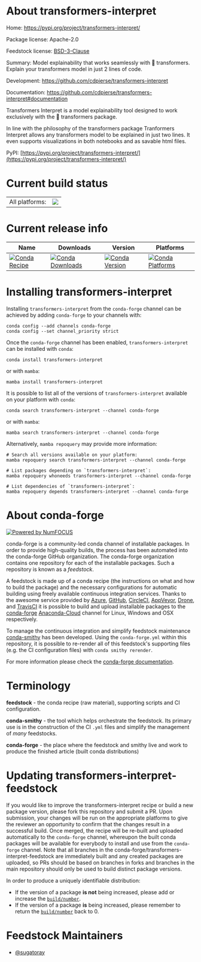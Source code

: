 About transformers-interpret
============================

Home: https://pypi.org/project/transformers-interpret/

Package license: Apache-2.0

Feedstock license: [BSD-3-Clause](https://github.com/conda-forge/transformers-interpret-feedstock/blob/main/LICENSE.txt)

Summary: Model explainability that works seamlessly with 🤗 transformers. Explain your transformers model in just 2 lines of code.

Development: https://github.com/cdpierse/transformers-interpret

Documentation: https://github.com/cdpierse/transformers-interpret#documentation

Transformers Interpret is a model explainability tool designed to work exclusively with the
:hugs: transformers package.

In line with the philosophy of the transformers package Tranformers Interpret allows any
transformers model to be explained in just two lines. It even supports visualizations in
both notebooks and as savable html files.

PyPI: [https://pypi.org/project/transformers-interpret/](https://pypi.org/project/transformers-interpret/)


Current build status
====================


<table><tr><td>All platforms:</td>
    <td>
      <a href="https://dev.azure.com/conda-forge/feedstock-builds/_build/latest?definitionId=17269&branchName=main">
        <img src="https://dev.azure.com/conda-forge/feedstock-builds/_apis/build/status/transformers-interpret-feedstock?branchName=main">
      </a>
    </td>
  </tr>
</table>

Current release info
====================

| Name | Downloads | Version | Platforms |
| --- | --- | --- | --- |
| [![Conda Recipe](https://img.shields.io/badge/recipe-transformers--interpret-green.svg)](https://anaconda.org/conda-forge/transformers-interpret) | [![Conda Downloads](https://img.shields.io/conda/dn/conda-forge/transformers-interpret.svg)](https://anaconda.org/conda-forge/transformers-interpret) | [![Conda Version](https://img.shields.io/conda/vn/conda-forge/transformers-interpret.svg)](https://anaconda.org/conda-forge/transformers-interpret) | [![Conda Platforms](https://img.shields.io/conda/pn/conda-forge/transformers-interpret.svg)](https://anaconda.org/conda-forge/transformers-interpret) |

Installing transformers-interpret
=================================

Installing `transformers-interpret` from the `conda-forge` channel can be achieved by adding `conda-forge` to your channels with:

```
conda config --add channels conda-forge
conda config --set channel_priority strict
```

Once the `conda-forge` channel has been enabled, `transformers-interpret` can be installed with `conda`:

```
conda install transformers-interpret
```

or with `mamba`:

```
mamba install transformers-interpret
```

It is possible to list all of the versions of `transformers-interpret` available on your platform with `conda`:

```
conda search transformers-interpret --channel conda-forge
```

or with `mamba`:

```
mamba search transformers-interpret --channel conda-forge
```

Alternatively, `mamba repoquery` may provide more information:

```
# Search all versions available on your platform:
mamba repoquery search transformers-interpret --channel conda-forge

# List packages depending on `transformers-interpret`:
mamba repoquery whoneeds transformers-interpret --channel conda-forge

# List dependencies of `transformers-interpret`:
mamba repoquery depends transformers-interpret --channel conda-forge
```


About conda-forge
=================

[![Powered by
NumFOCUS](https://img.shields.io/badge/powered%20by-NumFOCUS-orange.svg?style=flat&colorA=E1523D&colorB=007D8A)](https://numfocus.org)

conda-forge is a community-led conda channel of installable packages.
In order to provide high-quality builds, the process has been automated into the
conda-forge GitHub organization. The conda-forge organization contains one repository
for each of the installable packages. Such a repository is known as a *feedstock*.

A feedstock is made up of a conda recipe (the instructions on what and how to build
the package) and the necessary configurations for automatic building using freely
available continuous integration services. Thanks to the awesome service provided by
[Azure](https://azure.microsoft.com/en-us/services/devops/), [GitHub](https://github.com/),
[CircleCI](https://circleci.com/), [AppVeyor](https://www.appveyor.com/),
[Drone](https://cloud.drone.io/welcome), and [TravisCI](https://travis-ci.com/)
it is possible to build and upload installable packages to the
[conda-forge](https://anaconda.org/conda-forge) [Anaconda-Cloud](https://anaconda.org/)
channel for Linux, Windows and OSX respectively.

To manage the continuous integration and simplify feedstock maintenance
[conda-smithy](https://github.com/conda-forge/conda-smithy) has been developed.
Using the ``conda-forge.yml`` within this repository, it is possible to re-render all of
this feedstock's supporting files (e.g. the CI configuration files) with ``conda smithy rerender``.

For more information please check the [conda-forge documentation](https://conda-forge.org/docs/).

Terminology
===========

**feedstock** - the conda recipe (raw material), supporting scripts and CI configuration.

**conda-smithy** - the tool which helps orchestrate the feedstock.
                   Its primary use is in the construction of the CI ``.yml`` files
                   and simplify the management of *many* feedstocks.

**conda-forge** - the place where the feedstock and smithy live and work to
                  produce the finished article (built conda distributions)


Updating transformers-interpret-feedstock
=========================================

If you would like to improve the transformers-interpret recipe or build a new
package version, please fork this repository and submit a PR. Upon submission,
your changes will be run on the appropriate platforms to give the reviewer an
opportunity to confirm that the changes result in a successful build. Once
merged, the recipe will be re-built and uploaded automatically to the
`conda-forge` channel, whereupon the built conda packages will be available for
everybody to install and use from the `conda-forge` channel.
Note that all branches in the conda-forge/transformers-interpret-feedstock are
immediately built and any created packages are uploaded, so PRs should be based
on branches in forks and branches in the main repository should only be used to
build distinct package versions.

In order to produce a uniquely identifiable distribution:
 * If the version of a package **is not** being increased, please add or increase
   the [``build/number``](https://docs.conda.io/projects/conda-build/en/latest/resources/define-metadata.html#build-number-and-string).
 * If the version of a package **is** being increased, please remember to return
   the [``build/number``](https://docs.conda.io/projects/conda-build/en/latest/resources/define-metadata.html#build-number-and-string)
   back to 0.

Feedstock Maintainers
=====================

* [@sugatoray](https://github.com/sugatoray/)

